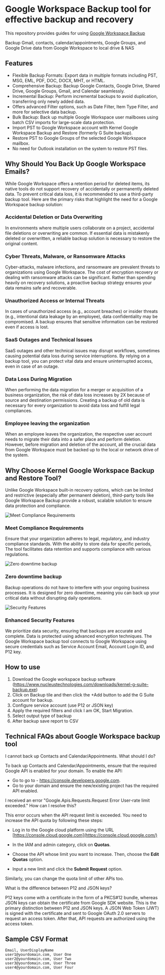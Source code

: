 # Google Workspace Backup tool for effective backup and recovery

This repository provides guides for using [Google Workspace Backup](https://www.nucleustechnologies.com/google-workspace-backup/)

Backup Gmail, contacts, calendar/appointments, Google Groups, and Google Drive data from Google Workspace to local drive &amp; NAS

## Features

- Flexible Backup Formats: Export data in multiple formats including PST, MSG, EML, PDF, DOC, DOCX, MHT, or HTML.
- Comprehensive Backup: Backup Google Contacts, Google Drive, Shared Drive, Google Groups, Gmail, and Calendar seamlessly.
- Incremental Backup: Perform incremental backups to avoid duplication, transferring only newly added data.
- Offers advanced Filter options, such as Date Filter, Item Type Filter, and more for selective data backup.
- Bulk Backup: Back up multiple Google Workspace user mailboxes using batch CSV imports for large-scale data protection. 
- Import PST to Google Workspace account with Kernel Google Workspace Backup and Restore (formerly G Suite backup).
- Restore PST to Google Groups of the selected Google Workspace mailbox.
- No need for Outlook installation on the system to restore PST files.


## Why Should You Back Up Google Workspace Emails?

While Google Workspace offers a retention period for deleted items, its native tools do not support recovery of accidentally or permanently deleted data. To prevent critical data loss, it is recommended to use a third-party backup tool. Here are the primary risks that highlight the need for a Google Workspace backup solution:

### Accidental Deletion or Data Overwriting

In environments where multiple users collaborate on a project, accidental file deletions or overwriting are common. If essential data is mistakenly deleted or overwritten, a reliable backup solution is necessary to restore the original content.

### Cyber Threats, Malware, or Ransomware Attacks

Cyber-attacks, malware infections, and ransomware are prevalent threats to organizations using Google Workspace. The cost of encryption recovery or dealing with ransomware attacks can be significant. Rather than spending heavily on recovery solutions, a proactive backup strategy ensures your data remains safe and recoverable.

### Unauthorized Access or Internal Threats

In cases of unauthorized access (e.g., account breaches) or insider threats (e.g., intentional data leakage by an employee), data confidentiality may be compromised. A backup ensures that sensitive information can be restored even if access is lost.

###  SaaS Outages and Technical Issues

SaaS outages and other technical issues may disrupt workflows, sometimes causing potential data loss during service interruptions. By relying on a backup tool, you can protect vital data and ensure uninterrupted access, even in case of an outage.

### Data Loss During Migration

When performing the data migration for a merger or acquisition of a business organization, the risk of data loss increases by 2X because of source and destination permissions. Creating a backup of old data is necessary for every organization to avoid data loss and fulfill legal compliances.

### Employee leaving the organization

When an employee leaves the organization, the respective user account needs to migrate their data into a safer place and perform deletion. However, before migration and deletion of the account, all the crucial data from Google Workspace must be backed up to the local or network drive of the system.

## Why Choose Kernel Google Workspace Backup and Restore Tool?

Unlike Google Workspace built-in recovery options, which can be limited and restrictive (especially after permanent deletion), third-party tools like Google Workspace Backup provide a robust, scalable solution to ensure data protection and compliance. 

![Meet Compliance Requirements](https://www.nucleustechnologies.com/imagenew20/feature-icons/g-suite-backup/meet-compliance-requirement.png)

### Meet Compliance Requirements

Ensure that your organization adheres to legal, regulatory, and industry compliance standards. With the ability to store data for specific periods, The tool facilitates data retention and supports compliance with various regulations.

![Zero downtime backup](https://www.nucleustechnologies.com/imagenew20/feature-icons/g-suite-backup/zero-downtime-backup.png)

### Zero downtime backup

Backup operations do not have to interfere with your ongoing business processes. It is designed for zero downtime, meaning you can back up your critical data without disrupting daily operations.

![Security Features](https://www.nucleustechnologies.com/imagenew20/feature-icons/g-suite-backup/security-features.png)

### Enhanced Security Features

We prioritize data security, ensuring that backups are accurate and complete. Data is protected using advanced encryption techniques. The Google Workspace backup tool connects to Google Workspace using secure credentials such as Service Account Email, Account Login ID, and P12 key.


## How to use

1. Download the Google workspace backup software (https://www.nucleustechnologies.com/downloads/kernel-g-suite-backup.exe)
2. Click on Backup tile and then click the +Add button to add the G Suite account for backup.
3. Configure service account (use P12 or JSON key)
4. Apply the required filters and click I am OK, Start Migration.
5. Select output type of backup
6. After backup save report to CSV


## Technical FAQs about Google Workspace backup tool

I cannot back up Contacts and Calendar/Appointments. What should I do?

To back up Contacts and Calendar/Appointments, ensure that the required Google API is enabled for your domain. To enable the API:

- Go to go to - https://console.developers.google.com.
- Go to your domain and ensure the new/existing project has the required API enabled.

I received an error "Google.Apis.Requests.Request Error User-rate limit exceeded." How can I resolve this?

This error occurs when the API request limit is exceeded. You need to increase the API quota by following these steps:

- Log in to the Google cloud platform using the URL [https://console.cloud.google.com](https://console.cloud.google.com/)
- In the IAM and admin category, click on **Quotas**.

- Choose the API whose limit you want to increase. Then, choose the **Edit Quotas** option.

- Input a new limit and click the **Submit Request** option.

Similarly, you can change the quota limit of other APIs too.

What is the difference between P12 and JSON keys?

P12 keys come with a certificate in the form of a PKCS#12 bundle, whereas JSON keys can obtain the certificate from Google SDK website. This is the primary distinction between P12 and JSON keys. A JSON Web Token (JWT) is signed with the certificate and sent to Google OAuth 2.0 servers to request an access token. After that, API requests are authorized using the access token.

## Sample CSV Format
```csv
Email, UserDisplayName
user1@yourdomain.com, User One
user2@yourdomain.com, User Two
user3@yourdomain.com, User Three
user4@yourdomain.com, User Four
